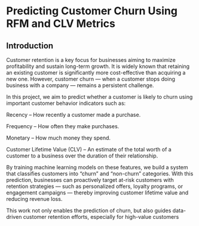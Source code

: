 # Predicting Customer Churn Using RFM and CLV Metrics

## Introduction
Customer retention is a key focus for businesses aiming to maximize profitability and sustain long-term growth. It is widely known that retaining an existing customer is significantly more cost-effective than acquiring a new one. However, customer churn — when a customer stops doing business with a company — remains a persistent challenge.

In this project, we aim to predict whether a customer is likely to churn using important customer behavior indicators such as:

Recency – How recently a customer made a purchase.

Frequency – How often they make purchases.

Monetary – How much money they spend.

Customer Lifetime Value (CLV) – An estimate of the total worth of a customer to a business over the duration of their relationship.

By training machine learning models on these features, we build a system that classifies customers into “churn” and “non-churn” categories. With this prediction, businesses can proactively target at-risk customers with retention strategies — such as personalized offers, loyalty programs, or engagement campaigns — thereby improving customer lifetime value and reducing revenue loss.

This work not only enables the prediction of churn, but also guides data-driven customer retention efforts, especially for high-value customers
